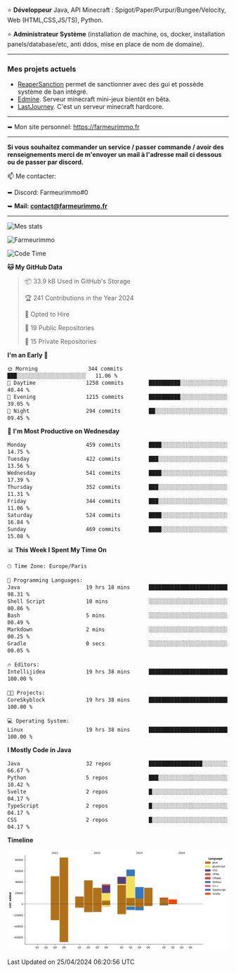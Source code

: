⭐ **Développeur** Java, API Minecraft : Spigot/Paper/Purpur/Bungee/Velocity, Web (HTML,CSS,JS/TS), Python.

⭐ **Administrateur Système** (installation de machine, os, docker, installation panels/database/etc, anti ddos, mise en place de nom de domaine).

---

### Mes projets actuels
- [ReaperSanction](https://www.spigotmc.org/resources/reapersanction.89580/) permet de sanctionner avec des gui et possède système de ban intégré.
- [Edmine](https://edmine.net). Serveur minecraft mini-jeux bientôt en bêta.
- [LastJourney](https://lastjourney.fr). C'est un serveur minecraft hardcore.

---

➥ Mon site personnel: https://farmeurimmo.fr

---

**Si vous souhaitez commander un service / passer commande / avoir des renseignements merci de m'envoyer un mail à l'adresse mail ci dessous ou de passer par discord.**

📫 Me contacter:
 
   ➥ Discord: Farmeurimmo#0
   
   ➥ **Mail: contact@farmeurimmo.fr**

---

![Mes stats](https://github-readme-stats.farmeurimmo.fr/api?username=Farmeurimmo&count_private=true&show_icons=true&theme=radical)

<img src="https://komarev.com/ghpvc/?username=Farmeurimmo" alt="Farmeurimmo" />

<!--START_SECTION:waka-->
![Code Time](http://img.shields.io/badge/Code%20Time-1%2C314%20hrs%2016%20mins-blue)

**🐱 My GitHub Data** 

> 📦 33.9 kB Used in GitHub's Storage 
 > 
> 🏆 241 Contributions in the Year 2024
 > 
> 💼 Opted to Hire
 > 
> 📜 19 Public Repositories 
 > 
> 🔑 15 Private Repositories 
 > 
**I'm an Early 🐤** 

```text
🌞 Morning                344 commits         ███░░░░░░░░░░░░░░░░░░░░░░   11.06 % 
🌆 Daytime                1258 commits        ██████████░░░░░░░░░░░░░░░   40.44 % 
🌃 Evening                1215 commits        ██████████░░░░░░░░░░░░░░░   39.05 % 
🌙 Night                  294 commits         ██░░░░░░░░░░░░░░░░░░░░░░░   09.45 % 
```
📅 **I'm Most Productive on Wednesday** 

```text
Monday                   459 commits         ████░░░░░░░░░░░░░░░░░░░░░   14.75 % 
Tuesday                  422 commits         ███░░░░░░░░░░░░░░░░░░░░░░   13.56 % 
Wednesday                541 commits         ████░░░░░░░░░░░░░░░░░░░░░   17.39 % 
Thursday                 352 commits         ███░░░░░░░░░░░░░░░░░░░░░░   11.31 % 
Friday                   344 commits         ███░░░░░░░░░░░░░░░░░░░░░░   11.06 % 
Saturday                 524 commits         ████░░░░░░░░░░░░░░░░░░░░░   16.84 % 
Sunday                   469 commits         ████░░░░░░░░░░░░░░░░░░░░░   15.08 % 
```


📊 **This Week I Spent My Time On** 

```text
🕑︎ Time Zone: Europe/Paris

💬 Programming Languages: 
Java                     19 hrs 18 mins      █████████████████████████   98.31 % 
Shell Script             10 mins             ░░░░░░░░░░░░░░░░░░░░░░░░░   00.86 % 
Bash                     5 mins              ░░░░░░░░░░░░░░░░░░░░░░░░░   00.49 % 
Markdown                 2 mins              ░░░░░░░░░░░░░░░░░░░░░░░░░   00.25 % 
Gradle                   0 secs              ░░░░░░░░░░░░░░░░░░░░░░░░░   00.05 % 

🔥 Editors: 
Intellijidea             19 hrs 38 mins      █████████████████████████   100.00 % 

🐱‍💻 Projects: 
CoreSkyblock             19 hrs 38 mins      █████████████████████████   100.00 % 

💻 Operating System: 
Linux                    19 hrs 38 mins      █████████████████████████   100.00 % 
```

**I Mostly Code in Java** 

```text
Java                     32 repos            █████████████████░░░░░░░░   66.67 % 
Python                   5 repos             ███░░░░░░░░░░░░░░░░░░░░░░   10.42 % 
Svelte                   2 repos             █░░░░░░░░░░░░░░░░░░░░░░░░   04.17 % 
TypeScript               2 repos             █░░░░░░░░░░░░░░░░░░░░░░░░   04.17 % 
CSS                      2 repos             █░░░░░░░░░░░░░░░░░░░░░░░░   04.17 % 
```



**Timeline**

![Lines of Code chart](https://raw.githubusercontent.com/Farmeurimmo/Farmeurimmo/main/assets/bar_graph.png)


 Last Updated on 25/04/2024 06:20:56 UTC
<!--END_SECTION:waka-->
